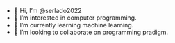 - 👋 Hi, I’m @serlado2022
- 👀 I’m interested in computer programming.
- 🌱 I’m currently learning machine learning.
- 💞️ I’m looking to collaborate on programming pradigm.

<!---
serlado2022/serlado2022 is a ✨ special ✨ repository because its `README.md` (this file) appears on your GitHub profile.
You can click the Preview link to take a look at your changes.
--->
